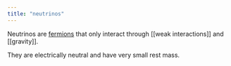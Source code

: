 ```yaml
---
title: "neutrinos"
---
```

Neutrinos are [fermions](https://astrosw.github.io/quartz/particle-physics/fermions) that only interact through [[weak interactions]] and [[gravity]].

They are electrically neutral and have very small rest mass.